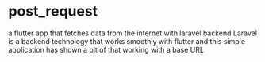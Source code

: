 # post_request
a flutter app that fetches data from the internet with laravel backend
Laravel is a backend technology that works smoothly with flutter and this simple application has shown a bit of that working with a base URL
